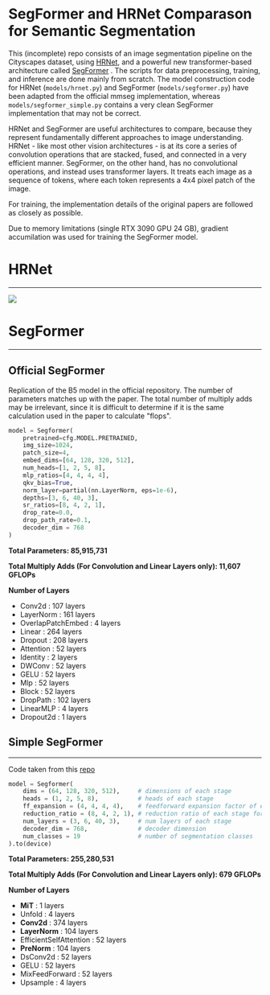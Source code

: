 # SegFormer and HRNet Comparason for Semantic Segmentation

This (incomplete) repo consists of an image segmentation pipeline on the Cityscapes dataset, using [HRNet](https://github.com/HRNet/HRNet-Semantic-Segmentation), and a powerful new transformer-based architecture called [SegFormer](https://github.com/NVlabs/SegFormer) . The scripts for data preprocessing, training, and inference are done mainly from scratch. The model construction code for HRNet (`models/hrnet.py`) and SegFormer (`models/segformer.py`) have been adapted from the official mmseg implementation, whereas `models/segformer_simple.py` contains a very clean SegFormer implementation that may not be correct. 

HRNet and SegFormer are useful architectures to compare, because they represent fundamentally different approaches to image understanding. HRNet - like most other vision architectures - is at its core a series of convolution operations that are stacked, fused, and connected in a very efficient manner. SegFormer, on the other hand, has no convolutional operations, and instead uses transformer layers. It treats each image as a sequence of tokens, where each token represents a 4x4 pixel patch of the image. 

For training, the implementation details of the original papers are followed as closely as possible. 

Due to memory limitations (single RTX 3090 GPU 24 GB), gradient accumilation was used for training the SegFormer model. 


#  HRNet
----------------------------------------------------------------------------------------------------

 ![](src/stuttgart_hrnet_w48_sample.gif)



# SegFormer 
----------------------------------------------------------------------------------------------------

##  Official SegFormer

Replication of the B5 model in the official repository. The number of parameters matches up with the paper. The total number of multiply adds may be irrelevant, since it is difficult to determine if it is the same calculation used in the paper to calculate "flops". 

```python
model = Segformer(
    pretrained=cfg.MODEL.PRETRAINED,
    img_size=1024,
    patch_size=4, 
    embed_dims=[64, 128, 320, 512], 
    num_heads=[1, 2, 5, 8], 
    mlp_ratios=[4, 4, 4, 4],
    qkv_bias=True, 
    norm_layer=partial(nn.LayerNorm, eps=1e-6), 
    depths=[3, 6, 40, 3], 
    sr_ratios=[8, 4, 2, 1],
    drop_rate=0.0, 
    drop_path_rate=0.1,
    decoder_dim = 768
)

```

**Total Parameters: 85,915,731**

**Total Multiply Adds (For Convolution and Linear Layers only): 11,607 GFLOPs**

**Number of Layers**
- Conv2d : 107 layers   
- LayerNorm : 161 layers   
- OverlapPatchEmbed : 4 layers   
- Linear : 264 layers   
- Dropout : 208 layers   
- Attention : 52 layers   
- Identity : 2 layers   
- DWConv : 52 layers   
- GELU : 52 layers   
- Mlp : 52 layers   
- Block : 52 layers   
- DropPath : 102 layers   
- LinearMLP : 4 layers   
- Dropout2d : 1 layers


## Simple SegFormer 
----------------------------------------------------------------------------------------------------

Code taken from this [repo](https://github.com/lucidrains/segformer-pytorch)


```python
model = Segformer(
    dims = (64, 128, 320, 512),     # dimensions of each stage
    heads = (1, 2, 5, 8),           # heads of each stage
    ff_expansion = (4, 4, 4, 4),    # feedforward expansion factor of each stage
    reduction_ratio = (8, 4, 2, 1), # reduction ratio of each stage for efficient attention
    num_layers = (3, 6, 40, 3),     # num layers of each stage
    decoder_dim = 768,              # decoder dimension
    num_classes = 19                # number of segmentation classes
).to(device)
```


**Total Parameters: 255,280,531**

**Total Multiply Adds (For Convolution and Linear Layers only): 679 GFLOPs**

**Number of Layers**
- **MiT** : 1 layers   
- Unfold : 4 layers   
- **Conv2d** : 374 layers   
- **LayerNorm** : 104 layers   
- EfficientSelfAttention : 52 layers   
- **PreNorm** : 104 layers   
- DsConv2d : 52 layers   
- GELU : 52 layers   
- MixFeedForward : 52 layers   
- Upsample : 4 layers

